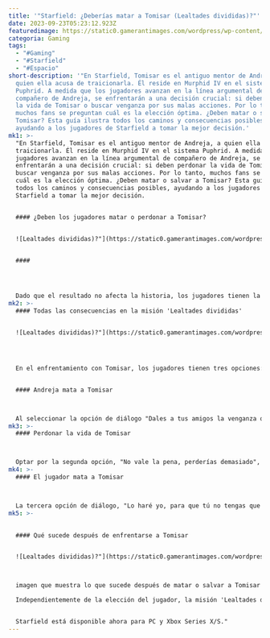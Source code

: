 ```yaml
---
title: '"Starfield: ¿Deberías matar a Tomisar (Lealtades divididas)?"'
date: 2023-09-23T05:23:12.923Z
featuredimage: https://static0.gamerantimages.com/wordpress/wp-content/uploads/2023/09/starfield-tomisar-divided-loyalties-walkthrough.jpg?q=50&fit=contain&w=1140&h=&dpr=1.5
categoria: Gaming
tags:
  - "#Gaming"
  - "#Starfield"
  - "#Espacio"
short-description: '"En Starfield, Tomisar es el antiguo mentor de Andreja, a
  quien ella acusa de traicionarla. Él reside en Murphid IV en el sistema
  Puphrid. A medida que los jugadores avanzan en la línea argumental de
  compañero de Andreja, se enfrentarán a una decisión crucial: si deben perdonar
  la vida de Tomisar o buscar venganza por sus malas acciones. Por lo tanto,
  muchos fans se preguntan cuál es la elección óptima. ¿Deben matar o salvar a
  Tomisar? Esta guía ilustra todos los caminos y consecuencias posibles,
  ayudando a los jugadores de Starfield a tomar la mejor decisión.'
mk1: >-
  "En Starfield, Tomisar es el antiguo mentor de Andreja, a quien ella acusa de
  traicionarla. Él reside en Murphid IV en el sistema Puphrid. A medida que los
  jugadores avanzan en la línea argumental de compañero de Andreja, se
  enfrentarán a una decisión crucial: si deben perdonar la vida de Tomisar o
  buscar venganza por sus malas acciones. Por lo tanto, muchos fans se preguntan
  cuál es la elección óptima. ¿Deben matar o salvar a Tomisar? Esta guía ilustra
  todos los caminos y consecuencias posibles, ayudando a los jugadores de
  Starfield a tomar la mejor decisión.


  #### ¿Deben los jugadores matar o perdonar a Tomisar?


  ![Lealtades divididas)?"](https://static0.gamerantimages.com/wordpress/wp-content/uploads/2023/09/starfield-tomisar-quest-guide.jpg?q=50&fit=crop&w=1500&dpr=1.5 "Lealtades divididas)?\"")


  #### 




  Dado que el resultado no afecta la historia, los jugadores tienen la libertad de matar o perdonar a Tomisar. Cada elección conlleva tanto consecuencias positivas como negativas. Asesinar a Tomisar proporcionará alivio a la necesidad de venganza de Andreja, mientras que salvarlo mantiene la esperanza de Andreja de volver a conectarse con la Casa Va'ruun.
mk2: >-
  #### Todas las consecuencias en la misión 'Lealtades divididas'


  ![Lealtades divididas)?"](https://static0.gamerantimages.com/wordpress/wp-content/uploads/2023/09/should-players-kill-tomisar-starfield-1.jpg?q=50&fit=crop&w=1500&dpr=1.5 "Lealtades divididas)?\"")




  En el enfrentamiento con Tomisar, los jugadores tienen tres opciones: alentar a Andreja a matarlo, matarlo en su nombre o persuadir a Andreja para que no mate a Tomisar. Las dos primeras opciones harán que Andreja pierda su conexión con su Casa, mientras que la tercera opción la dejará preocupada por el futuro.


  #### Andreja mata a Tomisar



  Al seleccionar la opción de diálogo "Dales a tus amigos la venganza que merecen", los jugadores pueden alentar a Andreja a asesinar a Tomisar, buscando venganza por la sangre de sus amigos. Aunque esta elección no afecta la relación de los jugadores con Andreja, ella albergará preocupaciones de que la Gran Serpiente nunca la perdonará por esta acción.
mk3: >-
  #### Perdonar la vida de Tomisar



  Optar por la segunda opción, "No vale la pena, perderías demasiado", presenta el camino más pacífico. Los jugadores pueden persuadir a Andreja para que deje de lado su sed de venganza y, en cambio, la animen a perdonar a Tomisar. Aunque esta elección no restaurará su conexión con la Casa Va'ruun, mantendrá su perspectiva esperanzada de que las cosas pueden mejorar en el futuro.
mk4: >-
  #### El jugador mata a Tomisar



  La tercera opción de diálogo, "Lo haré yo, para que tú no tengas que hacerlo", brinda a los jugadores la oportunidad de asesinar a Tomisar en lugar de Andreja. Aunque este camino puede parecer que preserva su conexión con la Casa Va'ruun, en realidad, Andreja seguirá perdiendo su afiliación con ellos.
mk5: >-
  

  #### Qué sucede después de enfrentarse a Tomisar


  ![Lealtades divididas)?"](https://static0.gamerantimages.com/wordpress/wp-content/uploads/2023/09/starfield-andreja-tomisar-decision-consequences.jpg?q=50&fit=crop&w=1500&dpr=1.5 "Lealtades divididas)?\"")



  imagen que muestra lo que sucede después de matar o salvar a Tomisar en Starfield.

  Independientemente de la elección del jugador, la misión 'Lealtades divididas' concluye con la oportunidad de hacerse amigo o tener un romance con Andreja. Después de matar o abandonar a Tomisar, los jugadores acompañan a Andreja a The Lodge, donde pueden expresar sus sentimientos por ella o pedirle que se convierta en su mejor amiga.


  Starfield está disponible ahora para PC y Xbox Series X/S."
---
```

